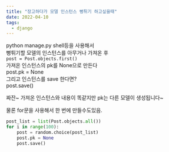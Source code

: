 ```yaml
---
title: "장고하다가 모델 인스턴스 뻥튀기 하고싶을때"
date: 2022-04-10
tags:
  - django
---
```


python manage.py shell등을 사용해서  
뻥튀기할 모델의 인스턴스를 아무거나 가져온 후  
`post = Post.objects.first()`  
가져온 인스턴스의 pk를 None으로 만든다  
post.pk = None  
그리고 인스턴스를 save 한다면?  
post.save()

짜잔~ 가져온 인스턴스와 내용이 똑같지만 pk는 다른 모델이 생성됩니다~

물론 for문을 사용해서 한 번에 만들수도있음.

```python
post_list = list(Post.objects.all())
for i in range(100):
    post = random.choice(post_list)
    post.pk = None
    post.save()
```
